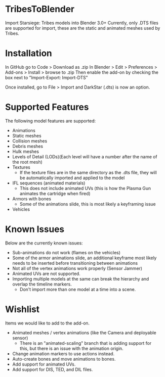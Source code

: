 # TribesToBlender
Import Starsiege: Tribes models into Blender 3.0+
Currently, only .DTS files are supported for import, these are the static and animated meshes used by Tribes.

# Installation
In GitHub go to Code > Download as .zip
In Blender > Edit > Preferences > Add-ons > Install > browse to .zip
Then enable the add-on by checking the box next to "Import-Export: Import-DTS"

Once installed, go to File > Import and DarkStar (.dts) is now an option.

# Supported Features
The following model features are supported:
* Animations
* Static meshes
* Collision meshes
* Debris meshes
* Hulk meshes
* Levels of Detail (LODs)(Each level will have a number after the name of the root mesh)
* Textures
  * If the texture files are in the same directory as the .dts file, they will be automatically imported and applied to the model
* IFL sequences (animated materials)
  * This does not include animated UVs (this is how the Plasma Gun animates the cartridge when fired)
* Armors with bones
  * Some of the animations slide, this is most likely a keyframing issue
* Vehicles

# Known Issues
Below are the currently known issues:
* Sub-animations do not work (flames on the vehicles)
* Some of the armor animations slide, an additional keyframe most likely needs to be inserted before transitioning between animations
* Not all of the vertex animations work properly (Sensor Jammer)
* Animated UVs are not supported.
* Importing multiple models at the same can break the hierarchy and overlap the timeline markers.
  * Don't import more than one model at a time into a scene.

# Wishlist
Items we would like to add to the add-on.
* Animated meshes / vertex animations (like the Camera and deployable sensor)
  * There is an "animated-scaling" branch that is adding support for this, but there is an issue with the animation origin.
* Change animation markers to use actions instead.
* Auto-create bones and move animations to bones.
* Add support for animated UVs.
* Add support for DIS, TED, and DIL files.
